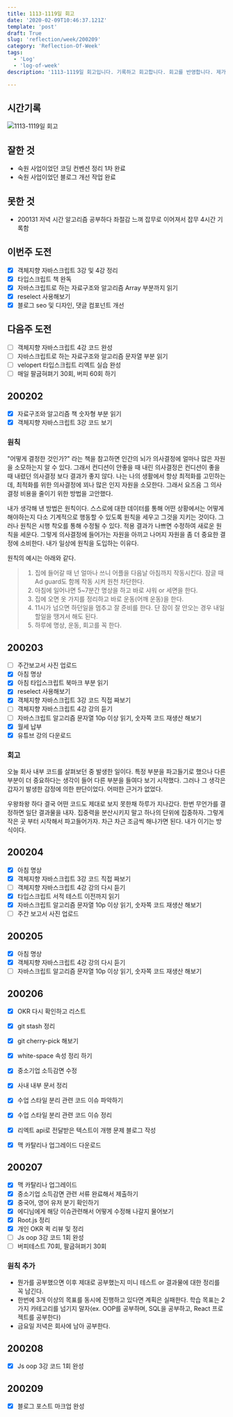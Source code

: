 ```yaml
---
title: 1113-1119일 회고
date: '2020-02-09T10:46:37.121Z'
template: 'post'
draft: True
slug: 'reflection/week/200209'
category: 'Reflection-Of-Week'
tags:
  - 'Log'
  - 'log-of-week'
description: '1113-1119일 회고입니다. 기록하고 회고합니다. 회고를 반영합니다. 제가 자라는 방식입니다.'

---
```


## 시간기록 
![1113-1119일 회고](https://i.imgur.com/KvKG91S.png)
## 잘한 것

- 숙원 사업이었던 코딩 컨벤션 정리 1차 완료 
- 숙원 사업이었던 블로그 개선 작업 완료 

## 못한 것

- 200131 저녁 시간 알고리즘 공부하다 좌절감 느껴 잡무로 이어져서 잡무 4시간 기록함 

## 이번주 도전

- [x] 객체지향 자바스크립트 3강 및 4강 정리
- [x] 타입스크립트 책 완독  
- [x] 자바스크립트로 하는 자료구조와 알고리즘 Array 부분까지 읽기 
- [x] reselect 사용해보기 
- [x] 블로그 seo 및 디자인, 댓글 컴포넌트 개선 

## 다음주 도전
- [ ] 객체지향 자바스크립트 4강 코드 완성 
- [ ] 자바스크립트로 하는 자료구조와 알고리즘 문자열 부분 읽기 
- [ ] velopert 타입스크립트 리엑트 실습 완성 
- [ ] 매일 팔굽혀펴기 30회, 버피 60회 하기

## 200202

- [x] 자료구조와 알고리즘 책 숫자형 부분 읽기 
- [x] 객체지향 자바스크립트 3강 코드 보기

### 원칙

"어떻게 결정한 것인가?" 라는 책을 참고하면 인간의 뇌가 의사결정에 얼마나 많은 자원을 소모하는지 알 수 있다. 그래서 컨디션이 안좋을 때 내린 의사결정은 컨디션이 좋을 때 내렸던 의사결정 보다 결과가 좋지 않다. 나는 나의 생활에서 항상 최적화를 고민하는데, 최적화를 위한 의사결정에 꾀나 많은 인지 자원을 소모한다. 그래서 요즈음 그 의사결정 비용을 줄이기 위한 방법을 고안했다. 

내가 생각해 낸 방법은 원칙이다.  스스로에 대한 데이터를 통해 어떤 상황에서는 어떻게 해야하는지 다소 기계적으로 행동할 수 있도록 원칙을 세우고 그것을 지키는 것이다. 그러나 원칙은 시행 착오를 통해 수정될 수 있다. 적용 결과가 나쁘면 수정하여 새로운 원칙을 세운다. 그렇게 의사결정에 들어가는 자원을 아끼고 나머지 자원을 좀 더 중요한 결정에 소비한다.  내가 일상에 원칙을 도입하는 이유다. 

원칙의 예시는 아래와 같다. 

> 1. 집에 들어갈 때 넌 얼마나 쓰니 어플을 다음날 아침까지 작동시킨다. 잠글 때 Ad guard도 함께 작동 시켜 원천 차단한다.
> 2. 아침에 일어나면 5~7분간 명상을 하고 바로 샤워 or 세면을 한다.
> 3. 집에 오면 옷 가지를 정리하고 바로 운동(어깨 운동)을 한다.
> 4. 11시가 넘으면 하던일을 멈추고 잘 준비를 한다. 단 잠이 잘 안오는 경우 내일 할일을 땡겨서 해도 된다.
> 5. 하루에 명상, 운동, 회고를 꼭 한다.

## 200203

- [ ] 주간보고서 사진 업로드 
- [x] 아침 명상
- [x] 아침 타입스크립트 북마크 부분 읽기 
- [x] reselect  사용해보기 
- [x] 객체지향 자바스크립트 3강 코드 직접 짜보기 
- [ ] 객체지향 자바스크립트 4강 강의 듣기 
- [ ] 자바스크립트 알고리즘 문자열 10p 이상 읽기, 숫자쪽 코드 재생산 해보기
- [x] 월세 납부  
- [x] 유튜브 강의 다운로드

### 회고 

오늘 회사 내부 코드를 살펴보던 중 발생한 일이다. 특정 부분을 파고들기로 했으나 다른 부분이 더 중요하다는 생각이 들어 다른 부분을 들여다 보기 시작했다. 그러나 그 생각은 갑자기 발생한 감정에 의한 판단이었다. 어떠한 근거가 없었다. 

우왕좌왕 하다 결국 어떤 코드도 제대로 보지 못한채 하루가 지나갔다. 한번 무언가를 결정하면 일단 결과물을 내자. 집중력을 분산시키지 말고 하나의 단위에 집중하자. 그렇게 작은 곳 부터 시작해서 파고들어가자. 차근 차근 조금씩 해나가면 된다. 내가 이기는 방식이다. 

## 200204

- [x] 아침 명상
- [x] 객체지향 자바스크립트 3강 코드 직접 짜보기 
- [ ] 객체지향 자바스크립트 4강 강의 다시 듣기 
- [x] 타입스크립트 서적 테스트 이전까지 읽기 
- [x] 자바스크립트 알고리즘 문자열 10p 이상 읽기, 숫자쪽 코드 재생산 해보기
- [ ] 주간 보고서 사진 업로드

## 200205

- [x] 아침 명상 
- [x] 객체지향 자바스크립트 4강 강의 다시 듣기 
- [ ] 자바스크립트 알고리즘 문자열 10p 이상 읽기, 숫자쪽 코드 재생산 해보기 

## 200206

- [x] OKR 다시 확인하고 리스트 
- [x] git stash 정리 
- [x] git cherry-pick 해보기 
- [x] white-space 속성 정리 하기 
- [x] 중소기업 소득감면 수정
- [x] 사내 내부 문서 정리
- [x] 수업 스타일 분리 관련 코드 이슈 파악하기
- [x] 수업 스타일 분리 관련 코드 이슈 정리

- [x] 리엑트 api로 전달받은 텍스트이 개행 문제 블로그 작성
- [x] 맥 카탈리나 업그레이드 다운로드 

## 200207

- [x] 맥 카탈리나 업그레이드 
- [x] 중소기업 소득감면 관련 서류 완료해서 제출하기 
- [x] 중국어, 영어 유저 분기 확인하기 
- [x] 에디님에게 해당 이슈관련해서 어떻게 수정해 나갈지 물어보기 
- [x] Root.js 정리
- [x] 개인 OKR 퀵 리뷰 및 정리 
- [ ] Js oop 3강 코드 1회 완성
- [ ] 버피테스트 70회, 팔굽혀펴기 30회

### 원칙 추가 

- 뭔가를 공부했으면 이후 제대로 공부했는지 미니 테스트 or 결과물에 대한 정리를 꼭 남긴다. 
- 한번에 3개 이상의 목표를 동시에 진행하고 있다면 계획은 실패한다. 학습 목표는 2가지 카테고리를 넘기지 말자(ex. OOP를 공부하며, SQL을 공부하고, React 프로젝트를 공부한다)
- 금요일 저녁은 회사에 남아 공부한다. 

## 200208

- [x] Js oop 3강 코드 1회 완성

## 200209

- [x] 블로그 포스트 마크업 완성 

